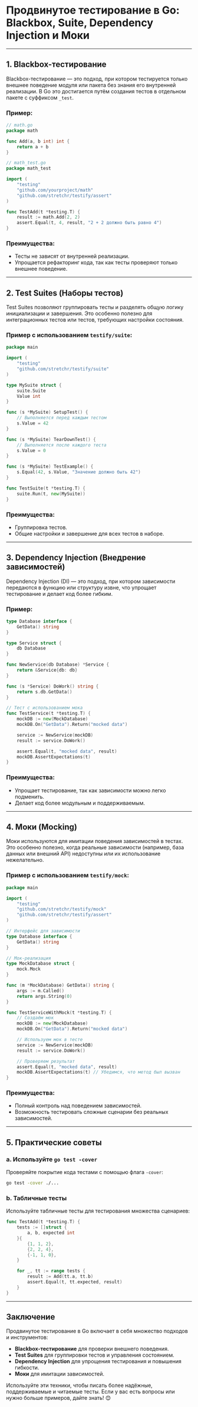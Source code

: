 # Продвинутое тестирование в Go: Blackbox, Suite, Dependency Injection и Моки

---

## 1. **Blackbox-тестирование**

Blackbox-тестирование — это подход, при котором тестируется только внешнее поведение модуля или пакета без знания его внутренней реализации. В Go это достигается путём создания тестов в отдельном пакете с суффиксом `_test`.

### Пример:

```go
// math.go
package math

func Add(a, b int) int {
    return a + b
}

// math_test.go
package math_test

import (
    "testing"
    "github.com/yourproject/math"
    "github.com/stretchr/testify/assert"
)

func TestAdd(t *testing.T) {
    result := math.Add(2, 2)
    assert.Equal(t, 4, result, "2 + 2 должно быть равно 4")
}
```

### Преимущества:
- Тесты не зависят от внутренней реализации.
- Упрощается рефакторинг кода, так как тесты проверяют только внешнее поведение.

---

## 2. **Test Suites (Наборы тестов)**

Test Suites позволяют группировать тесты и разделять общую логику инициализации и завершения. Это особенно полезно для интеграционных тестов или тестов, требующих настройки состояния.

### Пример с использованием `testify/suite`:

```go
package main

import (
    "testing"
    "github.com/stretchr/testify/suite"
)

type MySuite struct {
    suite.Suite
    Value int
}

func (s *MySuite) SetupTest() {
    // Выполняется перед каждым тестом
    s.Value = 42
}

func (s *MySuite) TearDownTest() {
    // Выполняется после каждого теста
    s.Value = 0
}

func (s *MySuite) TestExample() {
    s.Equal(42, s.Value, "Значение должно быть 42")
}

func TestSuite(t *testing.T) {
    suite.Run(t, new(MySuite))
}
```

### Преимущества:
- Группировка тестов.
- Общие настройки и завершение для всех тестов в наборе.

---

## 3. **Dependency Injection (Внедрение зависимостей)**

Dependency Injection (DI) — это подход, при котором зависимости передаются в функцию или структуру извне, что упрощает тестирование и делает код более гибким.

### Пример:

```go
type Database interface {
    GetData() string
}

type Service struct {
    db Database
}

func NewService(db Database) *Service {
    return &Service{db: db}
}

func (s *Service) DoWork() string {
    return s.db.GetData()
}

// Тест с использованием мока
func TestService(t *testing.T) {
    mockDB := new(MockDatabase)
    mockDB.On("GetData").Return("mocked data")

    service := NewService(mockDB)
    result := service.DoWork()

    assert.Equal(t, "mocked data", result)
    mockDB.AssertExpectations(t)
}
```

### Преимущества:
- Упрощает тестирование, так как зависимости можно легко подменить.
- Делает код более модульным и поддерживаемым.

---

## 4. **Моки (Mocking)**

Моки используются для имитации поведения зависимостей в тестах. Это особенно полезно, когда реальные зависимости (например, база данных или внешний API) недоступны или их использование нежелательно.

### Пример с использованием `testify/mock`:

```go
package main

import (
    "testing"
    "github.com/stretchr/testify/mock"
    "github.com/stretchr/testify/assert"
)

// Интерфейс для зависимости
type Database interface {
    GetData() string
}

// Мок-реализация
type MockDatabase struct {
    mock.Mock
}

func (m *MockDatabase) GetData() string {
    args := m.Called()
    return args.String(0)
}

func TestServiceWithMock(t *testing.T) {
    // Создаём мок
    mockDB := new(MockDatabase)
    mockDB.On("GetData").Return("mocked data")

    // Используем мок в тесте
    service := NewService(mockDB)
    result := service.DoWork()

    // Проверяем результат
    assert.Equal(t, "mocked data", result)
    mockDB.AssertExpectations(t) // Убедимся, что метод был вызван
}
```

### Преимущества:
- Полный контроль над поведением зависимостей.
- Возможность тестировать сложные сценарии без реальных зависимостей.

---

## 5. **Практические советы**

### a. **Используйте `go test -cover`**
Проверяйте покрытие кода тестами с помощью флага `-cover`:
```bash
go test -cover ./...
```

### b. **Табличные тесты**
Используйте табличные тесты для тестирования множества сценариев:
```go
func TestAdd(t *testing.T) {
    tests := []struct {
        a, b, expected int
    }{
        {1, 1, 2},
        {2, 2, 4},
        {-1, 1, 0},
    }

    for _, tt := range tests {
        result := Add(tt.a, tt.b)
        assert.Equal(t, tt.expected, result)
    }
}
```

---

## Заключение

Продвинутое тестирование в Go включает в себя множество подходов и инструментов:
- **Blackbox-тестирование** для проверки внешнего поведения.
- **Test Suites** для группировки тестов и управления состоянием.
- **Dependency Injection** для упрощения тестирования и повышения гибкости.
- **Моки** для имитации зависимостей.

Используйте эти техники, чтобы писать более надёжные, поддерживаемые и читаемые тесты. Если у вас есть вопросы или нужно больше примеров, дайте знать! 😊